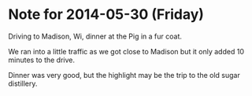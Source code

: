 # Note for 2014-05-30 (Friday)

Driving to Madison, Wi, dinner at the Pig in a fur coat. 

We ran into a little traffic as we got close to Madison but it only added 10 minutes to the drive. 


Dinner was very good, but the highlight may be the trip to the old sugar distillery.
